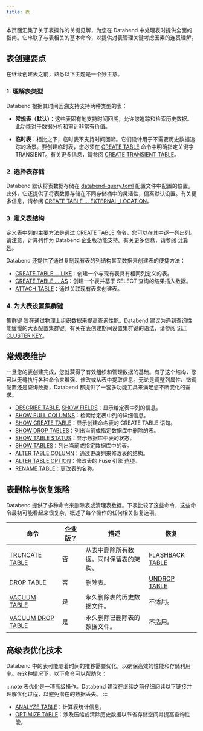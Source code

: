 ```yaml
---
title: 表
---
```


本页面汇集了关于表操作的关键见解，为您在 Databend 中处理表时提供全面的指南。它串联了与表相关的基本命令，以提供对表管理关键考虑因素的连贯理解。

## 表创建要点

在继续创建表之前，熟悉以下主题是一个好主意。

### 1. 理解表类型

Databend 根据其时间回溯支持支持两种类型的表：

- **常规表（默认）**：这些表固有地支持时间回溯，允许您追踪和检索历史数据。此功能对于数据分析和审计非常有价值。

- **临时表**：相比之下，临时表不支持时间回溯。它们设计用于不需要历史数据追踪的场景。要创建临时表，您必须在 [CREATE TABLE](10-ddl-create-table.md) 命令中明确指定关键字 TRANSIENT。有关更多信息，请参阅 [CREATE TRANSIENT TABLE](10-ddl-create-table.md#create-transient-table)。

### 2. 选择表存储

Databend 默认将表数据存储在 [databend-query.toml](https://github.com/databendlabs/databend/blob/main/scripts/distribution/configs/databend-query.toml) 配置文件中配置的位置。此外，它还提供了将表数据存储在不同存储桶中的灵活性，偏离默认设置。有关更多信息，请参阅 [CREATE TABLE ... EXTERNAL_LOCATION](10-ddl-create-table.md#create-table--external_location)。

### 3. 定义表结构

定义表中列的主要方法是通过 [CREATE TABLE](10-ddl-create-table.md#create-table) 命令，您可以在其中逐一列出列。请注意，计算列作为 Databend 企业版功能支持。有关更多信息，请参阅 [计算列](10-ddl-create-table.md#computed-columns)。

Databend 还提供了通过复制现有表的列结构甚至数据来创建表的便捷方法：

- [CREATE TABLE ... LIKE](10-ddl-create-table.md#create-table--like)：创建一个与现有表具有相同列定义的表。
- [CREATE TABLE ... AS](10-ddl-create-table.md#create-table--as)：创建一个表并基于 SELECT 查询的结果插入数据。
- [ATTACH TABLE](92-attach-table.md)：通过关联现有表来创建表。

### 4. 为大表设置集群键

[集群键](../06-clusterkey/index.md) 旨在通过物理上组织数据来提高查询性能。Databend 建议为遇到查询性能缓慢的大表配置集群键。有关在表创建期间设置集群键的语法，请参阅 [SET CLUSTER KEY](../06-clusterkey/dml-set-cluster-key.md)。

## 常规表维护

一旦您的表创建完成，您就获得了有效组织和管理数据的基础。有了这个结构，您可以无缝执行各种命令来增强、修改或从表中提取信息。无论是调整列属性、微调配置还是查询数据，Databend 都提供了一套多功能工具来满足您不断变化的需求。

- [DESCRIBE TABLE](50-describe-table.md), [SHOW FIELDS](show-fields.md)：显示给定表中列的信息。
- [SHOW FULL COLUMNS](show-full-columns.md)：检索给定表中列的详细信息。
- [SHOW CREATE TABLE](show-create-table.md)：显示创建命名表的 CREATE TABLE 语句。
- [SHOW DROP TABLES](show-drop-tables.md)：列出当前或指定数据库中删除的表。
- [SHOW TABLE STATUS](show-table-status.md)：显示数据库中表的状态。
- [SHOW TABLES](show-tables.md)：列出当前或指定数据库中的表。
- [ALTER TABLE COLUMN](90-alter-table-column.md)：通过更改列来修改表的结构。
- [ALTER TABLE OPTION](90-alter-table-option.md)：修改表的 Fuse 引擎 [选项](../../../00-sql-reference/30-table-engines/00-fuse.md#options)。
- [RENAME TABLE](30-ddl-rename-table.md)：更改表的名称。

## 表删除与恢复策略

Databend 提供了多种命令来删除表或清理表数据。下表比较了这些命令，这些命令最初可能看起来很复杂，概述了每个操作的任何相关恢复选项。

| 命令                                      | 企业版？ | 描述                                                        | 恢复                                 |
| -------------------------------------------- | ------------------- | ------------------------------------------------------------------ | ---------------------------------------- |
| [TRUNCATE TABLE](40-ddl-truncate-table.md)   | 否                  | 从表中删除所有数据，同时保留表的架构。 | [FLASHBACK TABLE](70-flashback-table.md) |
| [DROP TABLE](20-ddl-drop-table.md)           | 否                  | 删除表。                                                   | [UNDROP TABLE](21-ddl-undrop-table.md)   |
| [VACUUM TABLE](91-vacuum-table.md)           | 是                 | 永久删除表的历史数据文件。              | 不适用。                          |
| [VACUUM DROP TABLE](91-vacuum-drop-table.md) | 是                 | 永久删除已删除表的数据文件。                  | 不适用。                          |

## 高级表优化技术

Databend 中的表可能随着时间的推移需要优化，以确保高效的性能和存储利用率。在这种情况下，以下命令可以帮助您：

:::note
表优化是一项高级操作。Databend 建议在继续之前仔细阅读以下链接并理解优化过程，以避免潜在的数据丢失。
:::

- [ANALYZE TABLE](80-analyze-table.md)：计算表统计信息。
- [OPTIMIZE TABLE](60-optimize-table.md)：涉及压缩或清除历史数据以节省存储空间并提高查询性能。